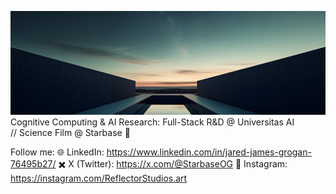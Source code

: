 ![Starbase Banner](https://raw.githubusercontent.com/jaredgrogan/jaredgrogan/main/starbaseog_banner.png)
Cognitive Computing & AI Research: Full-Stack R&D @ Universitas AI  
             // Science Film @ Starbase 🚀

Follow me:
🌐 LinkedIn: https://www.linkedin.com/in/jared-james-grogan-76495b27/
✖️  X (Twitter): https://x.com/@StarbaseOG
📸  Instagram: https://instagram.com/ReflectorStudios.art
